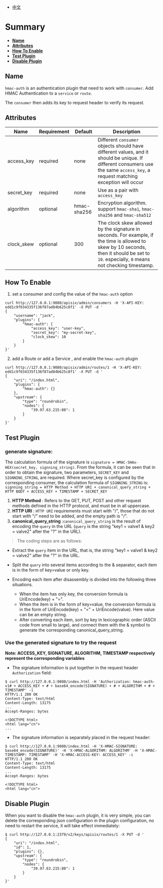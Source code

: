 <!--
#
# Licensed to the Apache Software Foundation (ASF) under one or more
# contributor license agreements.  See the NOTICE file distributed with
# this work for additional information regarding copyright ownership.
# The ASF licenses this file to You under the Apache License, Version 2.0
# (the "License"); you may not use this file except in compliance with
# the License.  You may obtain a copy of the License at
#
#     http://www.apache.org/licenses/LICENSE-2.0
#
# Unless required by applicable law or agreed to in writing, software
# distributed under the License is distributed on an "AS IS" BASIS,
# WITHOUT WARRANTIES OR CONDITIONS OF ANY KIND, either express or implied.
# See the License for the specific language governing permissions and
# limitations under the License.
#
-->

- [中文](../zh-cn/plugins/hmac-auth.md)

# Summary
- [**Name**](#name)
- [**Attributes**](#attributes)
- [**How To Enable**](#how-to-enable)
- [**Test Plugin**](#test-plugin)
- [**Disable Plugin**](#disable-plugin)


## Name

`hmac-auth` is an authentication plugin that need to work with `consumer`. Add HMAC Authentication to a `service` or `route`.

The `consumer` then adds its key to request header to verify its request.

## Attributes

|Name          |Requirement |Default  |Description|
|---------     |--------|-----------|-----------|
| access_key         | required | none |Different `consumer` objects should have different values, and it should be unique. If different consumers use the same `access_key`, a request matching exception will occur|
| secret_key      | required | none |Use as a pair with `access_key`|
| algorithm    |  optional| hmac-sha256 |Encryption algorithm. support `hmac-sha1`, `hmac-sha256` and `hmac-sha512`|
| clock_skew  | optional | 300 |The clock skew allowed by the signature in seconds. For example, if the time is allowed to skew by 10 seconds, then it should be set to `10`. especially, `0` means not checking timestamp.|

## How To Enable

1. set a consumer and config the value of the `hmac-auth` option

```shell
curl http://127.0.0.1:9080/apisix/admin/consumers -H 'X-API-KEY: edd1c9f034335f136f87ad84b625c8f1' -X PUT -d '
{
    "username": "jack",
    "plugins": {
        "hmac-auth": {
            "access_key": "user-key",
            "secret_key": "my-secret-key",
            "clock_skew": 10
        }
    }
}'
```

2. add a Route or add a Service , and enable the `hmac-auth` plugin

```shell
curl http://127.0.0.1:9080/apisix/admin/routes/1 -H 'X-API-KEY: edd1c9f034335f136f87ad84b625c8f1' -X PUT -d '
{
    "uri": "/index.html",
    "plugins": {
        "hmac-auth": {}
    },
    "upstream": {
        "type": "roundrobin",
        "nodes": {
            "39.97.63.215:80": 1
        }
    }
}'
```

## Test Plugin

### generate signature:
The calculation formula of the signature is `signature = HMAC-SHAx-HEX(secret_key, signning_string)`. From the formula, it can be seen that in order to obtain the signature, two parameters, `SECRET_KEY` and `SIGNNING_STRING`, are required. Where secret_key is configured by the corresponding consumer, the calculation formula of `SIGNNING_STRING` is: `signning_string = HTTP Method + HTTP URI + canonical_query_string + HTTP BODY + ACCESS_KEY + TIMESTAMP + SECRET_KEY`

1. **HTTP Method** : Refers to the GET, PUT, POST and other request methods defined in the HTTP protocol, and must be in all uppercase.
2. **HTTP URI** : `HTTP URI` requirements must start with "/", those that do not start with "/" need to be added, and the empty path is "/".
3. **canonical_query_string** :`canonical_query_string` is the result of encoding the `query` in the URL (`query` is the string "key1 = valve1 & key2 = valve2" after the "?" in the URL).

> The coding steps are as follows:

* Extract the `query` item in the URL, that is, the string "key1 = valve1 & key2 = valve2" after the "?" in the URL.
* Split the `query` into several items according to the & separator, each item is in the form of key=value or only key.
* Encoding each item after disassembly is divided into the following three situations.

    * When the item has only key, the conversion formula is UriEncode(key) + "=".
    * When the item is in the form of key=value, the conversion formula is in the form of UriEncode(key) + "=" + UriEncode(value). Here value can be an empty string.
    * After converting each item, sort by key in lexicographic order (ASCII code from small to large), and connect them with the & symbol to generate the corresponding canonical_query_string.

### Use the generated signature to try the request

**Note: ACCESS_KEY, SIGNATURE, ALGORITHM, TIMESTAMP respectively represent the corresponding variables**

* The signature information is put together in the request header `Authorization` field:

```shell
$ curl http://127.0.0.1:9080/index.html -H 'Authorization: hmac-auth-v1# + ACCESS_KEY + # + base64_encode(SIGNATURE) + # + ALGORITHM + # + TIMESTAMP' -i
HTTP/1.1 200 OK
Content-Type: text/html
Content-Length: 13175
...
Accept-Ranges: bytes

<!DOCTYPE html>
<html lang="cn">
...
```

* The signature information is separately placed in the request header:

```shell
$ curl http://127.0.0.1:9080/index.html -H 'X-HMAC-SIGNATURE: base64_encode(SIGNATURE)' -H 'X-HMAC-ALGORITHM: ALGORITHM' -H 'X-HMAC-TIMESTAMP: TIMESTAMP' -H 'X-HMAC-ACCESS-KEY: ACCESS_KEY' -i
HTTP/1.1 200 OK
Content-Type: text/html
Content-Length: 13175
...
Accept-Ranges: bytes

<!DOCTYPE html>
<html lang="cn">
```

## Disable Plugin

When you want to disable the `hmac-auth` plugin, it is very simple,
you can delete the corresponding json configuration in the plugin configuration,
no need to restart the service, it will take effect immediately:

```shell
$ curl http://127.0.0.1:2379/v2/keys/apisix/routes/1 -X PUT -d '
{
    "uri": "/index.html",
    "id": 1,
    "plugins": {},
    "upstream": {
        "type": "roundrobin",
        "nodes": {
            "39.97.63.215:80": 1
        }
    }
}'
```
